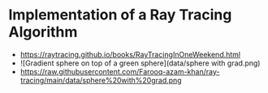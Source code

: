 # Implementation of a Ray Tracing Algorithm
- https://raytracing.github.io/books/RayTracingInOneWeekend.html 
- ![Gradient sphere on top of a green sphere](data/sphere with grad.png)
- https://raw.githubusercontent.com/Farooq-azam-khan/ray-tracing/main/data/sphere%20with%20grad.png
